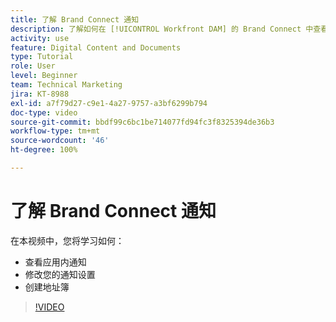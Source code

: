 ```yaml
---
title: 了解 Brand Connect 通知
description: 了解如何在 [!UICONTROL Workfront DAM] 的 Brand Connect 中查看应用程序内通知、修改通知设置以及创建地址簿。
activity: use
feature: Digital Content and Documents
type: Tutorial
role: User
level: Beginner
team: Technical Marketing
jira: KT-8988
exl-id: a7f79d27-c9e1-4a27-9757-a3bf6299b794
doc-type: video
source-git-commit: bbdf99c6bc1be714077fd94fc3f8325394de36b3
workflow-type: tm+mt
source-wordcount: '46'
ht-degree: 100%

---
```


# 了解 Brand Connect 通知

在本视频中，您将学习如何：

* 查看应用内通知
* 修改您的通知设置
* 创建地址簿

>[!VIDEO](https://video.tv.adobe.com/v/335250/?quality=12&learn=on&enablevpops=1)
